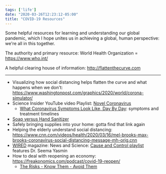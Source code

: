 ```yaml
---
tags: ['life']
date: "2020-03-26T12:23:12-05:00"
title: "COVID-19 Resources"
---
```

Some helpful resources for learning and understanding our global pandemic, which I hope unites us in achieving a global, human perspective: we're all in this together.
<!--more-->

The authority and primary resource:
World Health Organization = https://www.who.int/

A helpful clearing house of information:
http://flattenthecurve.com

---
- Visualizing how social distancing helps flatten the curve and what happens when we don't: https://www.washingtonpost.com/graphics/2020/world/corona-simulator/
- Science Insider YouTube video Playlist: [Novel Coronavirus](https://www.youtube.com/playlist?list=PLmur3Z0Afau439UplUounX1S23_iJtFAA)
  - [What Coronavirus Symptoms Look Like, Day By Day](https://www.youtube.com/watch?v=OOJqHPfG7pA&list=PLmur3Z0Afau439UplUounX1S23_iJtFAA): symptoms and treatment timelines
- [Soap versus Hand Sanitizer](https://imgur.com/gallery/528iquH)
- Safely bringing supplies into your home: gotta find that link again
- Helping the elderly understand social distancing: https://www.cnn.com/videos/health/2020/03/16/mel-brooks-max-brooks-coronavirus-social-distancing-message-mh-orig.cnn
- [WIRED](https://www.wired.com/video/series/wired-news-and-science) magazine: News and Science: [Cause and Control playlist](https://www.youtube.com/playlist?list=PLibNZv5Zd0dzNFYDca37tAixwnmzXC-jR) features Dr. Seema Yasmin
- How to deal with reopening an economy: https://freakonomics.com/podcast/covid-19-reopen/
  - [The Risks - Know Them - Avoid Them](https://www.erinbromage.com/post/the-risks-know-them-avoid-them)
